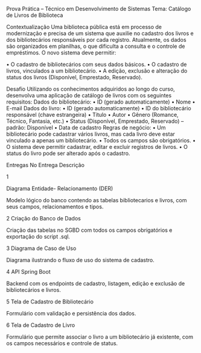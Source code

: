Prova Prática – Técnico em Desenvolvimento de Sistemas
Tema: Catálogo de Livros de Biblioteca

Contextualização
Uma biblioteca pública está em processo de modernização e precisa de um
sistema que auxilie no cadastro dos livros e dos bibliotecários responsáveis por
cada registro.
Atualmente, os dados são organizados em planilhas, o que dificulta a consulta e o
controle de empréstimos. O novo sistema deve permitir:

• O cadastro de bibliotecários com seus dados básicos.
• O cadastro de livros, vinculados a um bibliotecário.
• A edição, exclusão e alteração do status dos livros (Disponível,
Emprestado, Reservado).

Desafio
Utilizando os conhecimentos adquiridos ao longo do curso, desenvolva uma
aplicação de catálogo de livros com os seguintes requisitos:
Dados do bibliotecário:
• ID (gerado automaticamente)
• Nome
• E-mail
Dados do livro:
• ID (gerado automaticamente)
• ID do bibliotecário responsável (chave estrangeira)
• Título
• Autor
• Gênero (Romance, Técnico, Fantasia, etc.)
• Status (Disponível, Emprestado, Reservado) – padrão: Disponível
• Data de cadastro
Regras de negócio:
• Um bibliotecário pode cadastrar vários livros, mas cada livro deve estar
vinculado a apenas um bibliotecário.
• Todos os campos são obrigatórios.
• O sistema deve permitir cadastrar, editar e excluir registros de livros.
• O status do livro pode ser alterado após o cadastro.

Entregas
No Entrega Descrição

1

Diagrama Entidade-
Relacionamento (DER)

Modelo lógico do banco contendo as tabelas
bibliotecarios e livros, com seus campos,
relacionamentos e tipos.

2
Criação do Banco de
Dados

Criação das tabelas no SGBD com todos os campos
obrigatórios e exportação do script .sql.

3
Diagrama de Caso de
Uso

Diagrama ilustrando o fluxo de uso do sistema de
cadastro.

4 API Spring Boot

Backend com os endpoints de cadastro, listagem,
edição e exclusão de bibliotecários e livros.

5
Tela de Cadastro de
Bibliotecário

Formulário com validação e persistência dos
dados.

6 Tela de Cadastro de Livro

Formulário que permite associar o livro a um
bibliotecário já existente, com os campos
necessários e controle de status.
